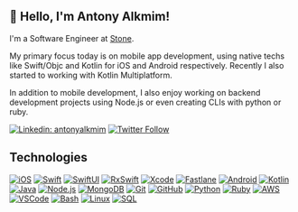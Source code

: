 ## 👋 Hello, I'm Antony Alkmim!

I'm a Software Engineer at [Stone](https://github.com/stone-payments).

My primary focus today is on mobile app development, using native techs like Swift/Objc and Kotlin for iOS and Android respectively. Recently I also started to working with Kotlin Multiplatform.

In addition to mobile development, I also enjoy working on backend development projects using Node.js or even creating CLIs with python or ruby.

[![Linkedin: antonyalkmim](https://img.shields.io/badge/-Linkedin-blue?style=flat-square&logo=Linkedin&logoColor=white&link=https://www.linkedin.com/in/antonyalkmim/)](https://www.linkedin.com/in/antonyalkmim/) [![Twitter Follow](https://img.shields.io/twitter/follow/antonyalkmim?style=social)](https://twitter.com/antonyalkmim) 


## Technologies

[![iOS](https://img.shields.io/badge/iOS-000000?style=flat&logo=ios&logoColor=white)](https://developer.apple.com/ios/) [![Swift](https://img.shields.io/badge/Swift-FA7343?style=flat&logo=swift&logoColor=white)](https://swift.org/) [![SwiftUI](https://img.shields.io/badge/SwiftUI-FF4400?style=flat&logo=swift&logoColor=white)](https://developer.apple.com/xcode/swiftui/) [![RxSwift](https://img.shields.io/badge/RxSwift-FF4D3B?style=flat&logo=reactivex&logoColor=white)](https://github.com/ReactiveX/RxSwift)
 [![Xcode](https://img.shields.io/badge/Xcode-147EFB?style=flat&logo=xcode&logoColor=white)](https://developer.apple.com/xcode/) [![Fastlane](https://img.shields.io/badge/Fastlane-00F200?style=flat&logo=fastlane&logoColor=white)](https://fastlane.tools/) [![Android](https://img.shields.io/badge/Android-3DDC84?style=flat&logo=android&logoColor=white)](https://developer.android.com/) [![Kotlin](https://img.shields.io/badge/Kotlin-0095D5?style=flat&logo=kotlin&logoColor=white)](https://kotlinlang.org/) [![Java](https://img.shields.io/badge/Java-007396?style=flat&logo=java&logoColor=white)](https://www.java.com/) [![Node.js](https://img.shields.io/badge/Node.js-339933?style=flat&logo=node.js&logoColor=white)](https://nodejs.org/) [![MongoDB](https://img.shields.io/badge/MongoDB-47A248?style=flat&logo=mongodb&logoColor=white)](https://www.mongodb.com/) [![Git](https://img.shields.io/badge/Git-F05032?style=flat&logo=git&logoColor=white)](https://git-scm.com/) [![GitHub](https://img.shields.io/badge/GitHub-181717?style=flat&logo=github&logoColor=white)](https://github.com/) [![Python](https://img.shields.io/badge/Python-3776AB?style=flat&logo=python&logoColor=white)](https://www.python.org/) [![Ruby](https://img.shields.io/badge/Ruby-CC342D?style=flat&logo=ruby&logoColor=white)](https://www.ruby-lang.org/) [![AWS](https://img.shields.io/badge/AWS-232F3E?style=flat&logo=amazon-aws&logoColor=white)](https://aws.amazon.com/) [![VSCode](https://img.shields.io/badge/VSCode-007ACC?style=flat&logo=visual-studio-code&logoColor=white)](https://code.visualstudio.com/) [![Bash](https://img.shields.io/badge/Bash-4EAA25?style=flat&logo=gnu-bash&logoColor=white)](https://www.gnu.org/software/bash/) [![Linux](https://img.shields.io/badge/Linux-FCC624?style=flat&logo=linux&logoColor=white)](https://www.linux.org/) [![SQL](https://img.shields.io/badge/SQL-003B57?style=flat&logo=postgresql&logoColor=white)](https://www.postgresql.org/)
